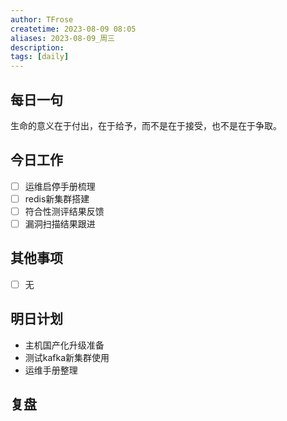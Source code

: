 ```yaml
---
author: TFrose
createtime: 2023-08-09 08:05
aliases: 2023-08-09_周三
description:
tags: [daily]
---
```


## 每日一句
生命的意义在于付出，在于给予，而不是在于接受，也不是在于争取。

## 今日工作
- [ ] 运维启停手册梳理
- [ ] redis新集群搭建
- [ ] 符合性测评结果反馈
- [ ] 漏洞扫描结果跟进

## 其他事项
- [ ] 无

## 明日计划
- 主机国产化升级准备
- 测试kafka新集群使用
- 运维手册整理

## 复盘


